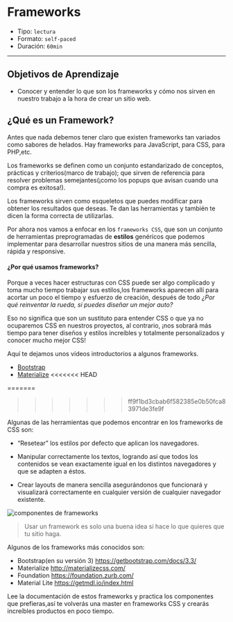 # Frameworks

- Tipo: `lectura`
- Formato: `self-paced`
- Duración: `60min`

***

## Objetivos de Aprendizaje

- Conocer y entender lo que son los frameworks y cómo nos sirven en nuestro
  trabajo a la hora de crear un sitio web.

## ¿Qué es un Framework?

Antes que nada debemos tener claro que existen frameworks tan variados como
sabores de helados. Hay frameworks para JavaScript, para CSS, para PHP,etc.


Los frameworks se definen como un conjunto estandarizado de conceptos,
prácticas y criterios(marco de trabajo); que sirven de referencia para
resolver problemas semejantes(¡como los popups que avisan cuando una compra
es exitosa!).

Los frameworks sirven como esqueletos que puedes modificar para obtener los
resultados que deseas. Te dan las herramientas y también te dicen la forma
correcta de utilizarlas.

Por ahora nos vamos a enfocar en los `frameworks CSS`, que son un conjunto de
herramientas preprogramadas de **estilos** genéricos que podemos implementar para
desarrollar nuestros sitios de una manera más sencilla, rápida y responsive.

#### ¿Por qué usamos frameworks?  

Porque a veces hacer estructuras con CSS puede  ser algo complicado y toma
mucho tiempo trabajar sus estilos,los frameworks aparecen allí para 
acortar un poco el tiempo y esfuerzo de creación, después de todo
_¿Por qué reinventar la rueda, si puedes diseñar un mejor auto?_

Eso no significa que son un sustituto para entender CSS o que ya no
ocuparemos CSS en nuestros proyectos, al contrario, ¡nos sobrará más 
tiempo para tener diseños y estilos increíbles y totalmente personalizados
y conocer mucho mejor CSS!


Aquí te dejamos unos vídeos introductorios a algunos frameworks.
+ [Bootstrap](https://youtu.be/_2TLe8DyhEY)
+ [Materialize](https://youtu.be/Plk9vbu7a3c?t=18s)
<<<<<<< HEAD

=======
>>>>>>> ff9f1bd3cbab6f582385e0b50fca83971de3fe9f


Algunas de las herramientas que podemos encontrar en los frameworks de
CSS son:

- “Resetear” los estilos por defecto que aplican los navegadores.


- Manipular correctamente los textos, logrando así que todos los contenidos se
vean exactamente igual en los distintos navegadores y que se adapten a éstos.

- Crear layouts de manera sencilla asegurándonos que funcionará y visualizará 
correctamente en cualquier versión de cualquier navegador existente.

![componentes de frameworks](https://lh3.googleusercontent.com/-VklSSe3lPpE/WXeOFf__wqI/AAAAAAAAGbI/RnPVJQHJbDoc-NHkJYSGzE-jBtYXMjL2QCLcBGAs/s620/bootstrap-02.png)

> Usar un framework es solo una buena idea si hace lo que quieres
 que tu sitio haga.


Algunos de los frameworks más conocidos son:

- Bootstrap(en su versión 3)  https://getbootstrap.com/docs/3.3/
- Materialize  http://materializecss.com/
- Foundation   https://foundation.zurb.com/
- Material Lite  https://getmdl.io/index.html

> 
Lee la documentación de estos frameworks y practica los componentes que
prefieras,así te volverás una master en frameworks CSS y crearás increíbles
productos en poco tiempo.

